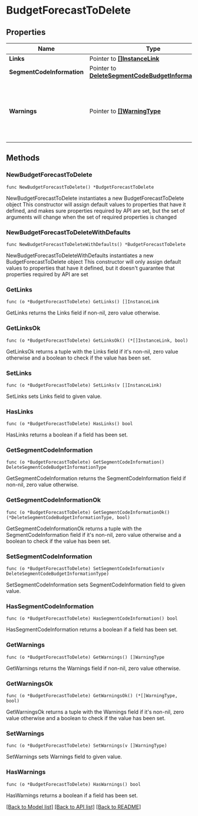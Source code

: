 # BudgetForecastToDelete

## Properties

Name | Type | Description | Notes
------------ | ------------- | ------------- | -------------
**Links** | Pointer to [**[]InstanceLink**](InstanceLink.md) |  | [optional] 
**SegmentCodeInformation** | Pointer to [**DeleteSegmentCodeBudgetInformationType**](DeleteSegmentCodeBudgetInformationType.md) |  | [optional] 
**Warnings** | Pointer to [**[]WarningType**](WarningType.md) | Used in conjunction with the Success element to define a business error. | [optional] 

## Methods

### NewBudgetForecastToDelete

`func NewBudgetForecastToDelete() *BudgetForecastToDelete`

NewBudgetForecastToDelete instantiates a new BudgetForecastToDelete object
This constructor will assign default values to properties that have it defined,
and makes sure properties required by API are set, but the set of arguments
will change when the set of required properties is changed

### NewBudgetForecastToDeleteWithDefaults

`func NewBudgetForecastToDeleteWithDefaults() *BudgetForecastToDelete`

NewBudgetForecastToDeleteWithDefaults instantiates a new BudgetForecastToDelete object
This constructor will only assign default values to properties that have it defined,
but it doesn't guarantee that properties required by API are set

### GetLinks

`func (o *BudgetForecastToDelete) GetLinks() []InstanceLink`

GetLinks returns the Links field if non-nil, zero value otherwise.

### GetLinksOk

`func (o *BudgetForecastToDelete) GetLinksOk() (*[]InstanceLink, bool)`

GetLinksOk returns a tuple with the Links field if it's non-nil, zero value otherwise
and a boolean to check if the value has been set.

### SetLinks

`func (o *BudgetForecastToDelete) SetLinks(v []InstanceLink)`

SetLinks sets Links field to given value.

### HasLinks

`func (o *BudgetForecastToDelete) HasLinks() bool`

HasLinks returns a boolean if a field has been set.

### GetSegmentCodeInformation

`func (o *BudgetForecastToDelete) GetSegmentCodeInformation() DeleteSegmentCodeBudgetInformationType`

GetSegmentCodeInformation returns the SegmentCodeInformation field if non-nil, zero value otherwise.

### GetSegmentCodeInformationOk

`func (o *BudgetForecastToDelete) GetSegmentCodeInformationOk() (*DeleteSegmentCodeBudgetInformationType, bool)`

GetSegmentCodeInformationOk returns a tuple with the SegmentCodeInformation field if it's non-nil, zero value otherwise
and a boolean to check if the value has been set.

### SetSegmentCodeInformation

`func (o *BudgetForecastToDelete) SetSegmentCodeInformation(v DeleteSegmentCodeBudgetInformationType)`

SetSegmentCodeInformation sets SegmentCodeInformation field to given value.

### HasSegmentCodeInformation

`func (o *BudgetForecastToDelete) HasSegmentCodeInformation() bool`

HasSegmentCodeInformation returns a boolean if a field has been set.

### GetWarnings

`func (o *BudgetForecastToDelete) GetWarnings() []WarningType`

GetWarnings returns the Warnings field if non-nil, zero value otherwise.

### GetWarningsOk

`func (o *BudgetForecastToDelete) GetWarningsOk() (*[]WarningType, bool)`

GetWarningsOk returns a tuple with the Warnings field if it's non-nil, zero value otherwise
and a boolean to check if the value has been set.

### SetWarnings

`func (o *BudgetForecastToDelete) SetWarnings(v []WarningType)`

SetWarnings sets Warnings field to given value.

### HasWarnings

`func (o *BudgetForecastToDelete) HasWarnings() bool`

HasWarnings returns a boolean if a field has been set.


[[Back to Model list]](../README.md#documentation-for-models) [[Back to API list]](../README.md#documentation-for-api-endpoints) [[Back to README]](../README.md)


